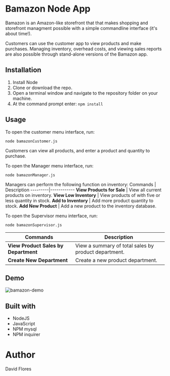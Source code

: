 # Bamazon Node App

Bamazon is an Amazon-like storefront that that makes shopping and storefront managment possible with a simple commandline interface (it's about time!).

Customers can use the customer app to view products and make purchases. Managing inventory, overhead costs, and viewing sales reports are also possible through stand-alone versions of the Bamazon app.

## Installation

1. Install Node 
2. Clone or download the repo.
3. Open a terminal window and navigate to the repository folder on your machine.
4. At the command prompt enter: `npm install`

## Usage

To open the customer menu interface, run:
```
node bamazonCustomer.js
```
Customers can view all products, and enter a product and quantity to purchase.

To open the Manager menu interface, run:
```
node bamazonManager.js
```
Managers can perform the following function on inventory:
Commands | Description
---------|------------
**View Products for Sale**  | View all current products on inventory. 
**View Low Inventory**      | View products of with five or less quantity in stock.
**Add to Inventory**        | Add more product quantity to stock.
**Add New Product**         | Add a new product to the inventory database.

To open the Supervisor menu interface, run:
```
node bamazonSupervisor.js
```
Commands | Description
---------|------------
**View Product Sales by Department**  | View a summary of total sales by product department.
**Create New Department**             | Create a new product department.

## Demo
![bamazon-demo](https://user-images.githubusercontent.com/59757720/80436793-cf33f100-88b4-11ea-88b6-15a76e6f1f84.gif)

## Built with
* NodeJS
* JavaScript
* NPM mysql
* NPM inquirer

# Author
David Flores
